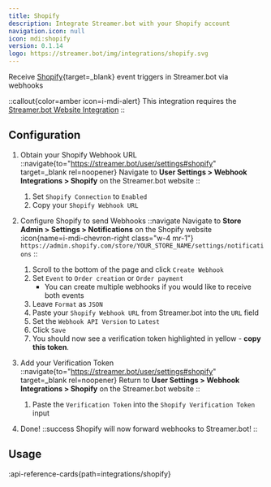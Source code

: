 ```yaml
---
title: Shopify
description: Integrate Streamer.bot with your Shopify account
navigation.icon: null
icon: mdi:shopify
version: 0.1.14
logo: https://streamer.bot/img/integrations/shopify.svg
---
```


Receive [Shopify](https://shopify.com){target=_blank} event triggers in Streamer.bot via webhooks

::callout{color=amber icon=i-mdi-alert}
This integration requires the [Streamer.bot Website Integration](/guide/integrations/streamerbot)
::

## Configuration

1. Obtain your Shopify Webhook URL
    ::navigate{to="https://streamer.bot/user/settings#shopify" target=_blank rel=noopener}
    Navigate to **User Settings > Webhook Integrations > Shopify** on the Streamer.bot website
    ::

    1. Set `Shopify Connection` to `Enabled`
    2. Copy your `Shopify Webhook URL`

2. Configure Shopify to send Webhooks
    ::navigate
    Navigate to **Store Admin > Settings > Notifications** on the Shopify website<br/>
    :icon{name=i-mdi-chevron-right class="w-4 mr-1"} `https://admin.shopify.com/store/YOUR_STORE_NAME/settings/notifications`
    ::

    1. Scroll to the bottom of the page and click `Create Webhook`
    2. Set `Event` to `Order creation` or `Order payment`
        - You can create multiple webhooks if you would like to receive both events
    3. Leave `Format` as `JSON`
    4. Paste your `Shopify Webhook URL` from Streamer.bot into the `URL` field
    5. Set the `Webhook API Version` to `Latest`
    6. Click `Save`
    7. You should now see a verification token highlighted in yellow - **copy this token**.

3. Add your Verification Token
    ::navigate{to="https://streamer.bot/user/settings#shopify" target=_blank rel=noopener}
    Return to **User Settings > Webhook Integrations > Shopify** on the Streamer.bot website
    ::

    1. Paste the `Verification Token` into the `Shopify Verification Token` input

4. Done!
    ::success
    Shopify will now forward webhooks to Streamer.bot!
    ::

## Usage
:api-reference-cards{path=integrations/shopify}